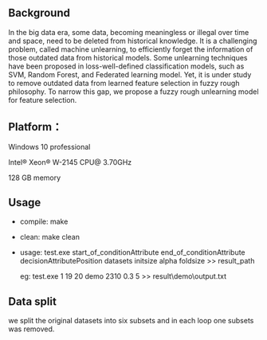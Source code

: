 ## Background
In the big data era, some data, becoming meaningless or illegal over time and space, need to be deleted from historical knowledge. It is a challenging problem, called machine unlearning, to efficiently forget the information of those outdated data from historical models. Some unlearning techniques have been proposed in loss-well-defined classification models, such as SVM, Random Forest, and Federated learning model. Yet, it is under study to remove outdated data from learned feature selection in fuzzy rough philosophy. To narrow this gap, we propose a fuzzy rough unlearning model for feature selection. 

## Platform：
Windows 10 professional

Intel® Xeon® W-2145 CPU@ 3.70GHz

128 GB memory 

## Usage
- compile: make
- clean: make clean
- usage: test.exe start_of_conditionAttribute end_of_conditionAttribute decisionAttributePosition datasets initsize alpha  foldsize >> result_path

  eg: test.exe 1 19 20 demo 2310 0.3 5 >> result\demo\output.txt

## Data split
we split the original datasets into six subsets and in each loop one subsets was removed. 
